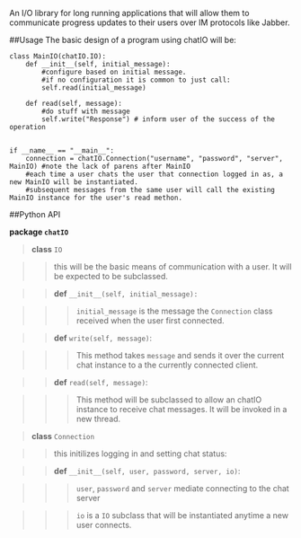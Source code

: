 An I/O library for long running applications that will allow them to communicate progress updates to their users over IM protocols like Jabber.


##Usage
The basic design of a program using chatIO will be:

	class MainIO(chatIO.IO):
		def __init__(self, initial_message):
			#configure based on initial message.
			#if no configuration it is common to just call:
			self.read(initial_message)
		
		def read(self, message):
			#do stuff with message
			self.write("Response") # inform user of the success of the operation
		
	
	if __name__ == "__main__":
		connection = chatIO.Connection("username", "password", "server", MainIO) #note the lack of parens after MainIO
		#each time a user chats the user that connection logged in as, a new MainIO will be instantiated. 
		#subsequent messages from the same user will call the existing MainIO instance for the user's read methon.
		
		

##Python API

**package `chatIO`**

> **class** `IO` 

> > this will be the basic means of communication with a user. It will be expected to be subclassed.

> > **def** `__init__(self, initial_message):`

> > > `initial_message` is the message the `Connection` class received when the user first connected.

> > **def** `write(self, message)`:

> > > This method takes `message` and sends it over the current chat instance to a the currently connected client.

> > **def** `read(self, message)`:

> > > This method will be subclassed to allow an chatIO instance to receive chat messages. It will be invoked in a new thread.

> **class** `Connection`

> > this initilizes logging in and setting chat status:

> > **def** `__init__(self, user, password, server, io)`:

> > > `user`, `password` and `server` mediate connecting to the chat server

> > > `io` is a `IO` subclass that will be instantiated anytime a new user connects.
